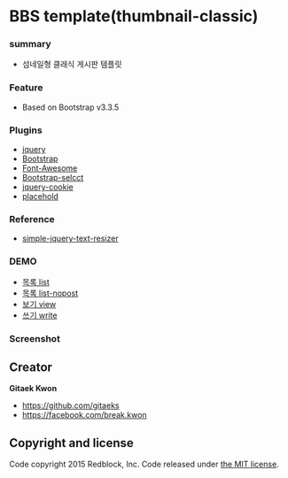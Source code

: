# BBS template(thumbnail-classic)

### summary
* 섬네일형 클래식 게시판 템플릿

### Feature
* Based on Bootstrap v3.3.5

### Plugins
* [jquery](https://jquery.com/)
* [Bootstrap](http://getbootstrap.com/)
* [Font-Awesome](http://fontawesome.io/)
* [Bootstrap-selcct](http://silviomoreto.github.io/bootstrap-select/)
* [jquery-cookie](https://github.com/carhartl/jquery-cookie)
* [placehold](http://placehold.it/)

### Reference 
* [simple-jquery-text-resizer](http://trevordavis.net/blog/simple-jquery-text-resizer/)

### DEMO
* [목록 list](http://gitaeks.github.io/bs-html-examples/bbs/thumbnail-classic/list.html)
* [목록 list-nopost](http://gitaeks.github.io/bs-html-examples/bbs/thumbnail-classic/list-nopost.html)
* [보기 view](http://gitaeks.github.io/bs-html-examples/bbs/thumbnail-classic/view.html)
* [쓰기 write](http://gitaeks.github.io/bs-html-examples/bbs/thumbnail-classic/write.html)

### Screenshot

## Creator

**Gitaek Kwon**

* <https://github.com/gitaeks>
* <https://facebook.com/break.kwon>


## Copyright and license

Code copyright 2015 Redblock, Inc. Code released under [the MIT license](https://github.com/gitaeks/bs-html-examples/blob/gh-pages/LICENSE).
